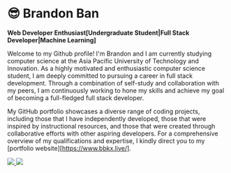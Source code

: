 # 😎 Brandon Ban

**Web Developer Enthusiast[Undergraduate Student|Full Stack Developer|Machine Learning]**

Welcome to my Github profile! I'm Brandon and I am currently studying computer science at the Asia Pacific University of Technology and Innovation. As a highly motivated and enthusiastic computer science student, I am deeply committed to pursuing a career in full stack development. Through a combination of self-study and collaboration with my peers, I am continuously working to hone my skills and achieve my goal of becoming a full-fledged full stack developer. 

My GitHub portfolio showcases a diverse range of coding projects, including those that I have independently developed, those that were inspired by instructional resources, and those that were created through collaborative efforts with other aspiring developers. For a comprehensive overview of my qualifications and expertise, I kindly direct you to my [portfolio website][https://www.bbkx.live/].

<p align="left">
    <a href="https://www.linkedin.com/in/bbkx/">
        <img src="https://custom-icon-badges.demolab.com/badge/LinkedIn-0077B5?style=for-the-badge&logo=linkedin&logoColor=white"/>
    </a>
    <a href="https://www.linkedin.com/in/bbkx/">
        <img src="https://custom-icon-badges.demolab.com/badge/Instagram-E4405F?style=for-the-badge&logo=instagram&logoColor=white">
    </a href="https://www.instagram.com/bbkx_/">
</p>



